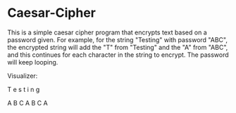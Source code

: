 # Caesar-Cipher

This is a simple caesar cipher program that encrypts text based on a password given. For example, for the string "Testing" with password "ABC", the encrypted string will add the "T" from "Testing" and the "A" from "ABC", and this continues for each character in the string to encrypt. The password will keep looping.

Visualizer:

T e s t i n g 

A B C A B C A

